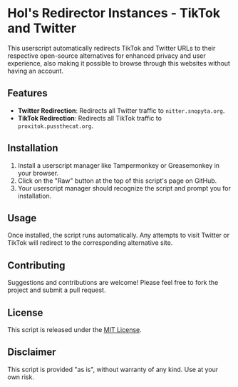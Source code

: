# Hol's Redirector Instances - TikTok and Twitter

This userscript automatically redirects TikTok and Twitter URLs to their respective open-source alternatives for enhanced privacy and user experience, also making it possible to browse through this websites without having an account.

## Features

- **Twitter Redirection**: Redirects all Twitter traffic to `nitter.snopyta.org`.
- **TikTok Redirection**: Redirects all TikTok traffic to `proxitok.pussthecat.org`.

## Installation

1. Install a userscript manager like Tampermonkey or Greasemonkey in your browser.
2. Click on the "Raw" button at the top of this script's page on GitHub.
3. Your userscript manager should recognize the script and prompt you for installation.

## Usage

Once installed, the script runs automatically. Any attempts to visit Twitter or TikTok will redirect to the corresponding alternative site.

## Contributing

Suggestions and contributions are welcome! Please feel free to fork the project and submit a pull request.

## License

This script is released under the [MIT License](LICENSE).

## Disclaimer

This script is provided "as is", without warranty of any kind. Use at your own risk.

